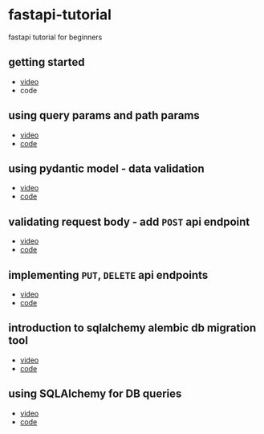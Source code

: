 # fastapi-tutorial
fastapi tutorial for beginners

## getting started
  - [video](https://youtu.be/Bt_N0tOXn18)
  - code

## using query params and path params
  - [video](https://youtu.be/cejAYrz47qo)
  - [code](https://github.com/AnjaneyuluBatta505/fastapi-tutorial/tree/fastapi_path_and_query_params)

## using pydantic model - data validation
  - [video](https://youtu.be/K7rlHEnF2-M)
  - [code](https://github.com/AnjaneyuluBatta505/fastapi-tutorial/tree/working_with_pydantic)

## validating request body - add `POST` api endpoint
  - [video](https://youtu.be/sTKwBpUJatw)
  - [code](https://github.com/AnjaneyuluBatta505/fastapi-tutorial/tree/fastapi_request_body)

## implementing `PUT`, `DELETE` api endpoints
  - [video](https://youtu.be/sTKwBpUJatw)
  - [code](https://github.com/AnjaneyuluBatta505/fastapi-tutorial/tree/fastapi_request_body)

## introduction to sqlalchemy alembic db migration tool
   - [video](https://youtu.be/N9y9QkBM-Aw)
   - [code](https://github.com/AnjaneyuluBatta505/fastapi-tutorial/tree/alembic_db_migration_tool)

## using SQLAlchemy for DB queries
   - [video](https://youtu.be/6RrwKDGKcxM)
   - [code](https://github.com/AnjaneyuluBatta505/fastapi-tutorial/tree/fastapi_with_sqlalchemy)
